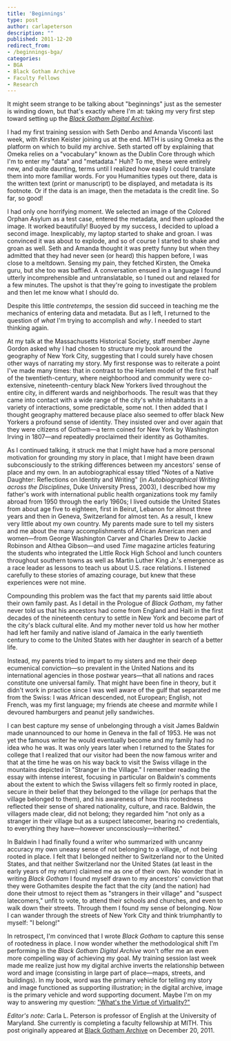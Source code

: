 ```yaml
---
title: 'Beginnings'
type: post
author: carlapeterson
description: ""
published: 2011-12-20
redirect_from: 
- /beginnings-bga/
categories:
- BGA
- Black Gotham Archive
- Faculty Fellows
- Research
---
```

It might seem strange to be talking about "beginnings" just as the semester is winding down, but that's exactly where I'm at: taking my very first step toward setting up the _[Black Gotham Digital Archive](http://www.blackgothamarchive.org/)_.

I had my first training session with Seth Denbo and Amanda Visconti last week, with Kirsten Keister joining us at the end. MITH is using Omeka as the platform on which to build my archive. Seth started off by explaining that Omeka relies on a "vocabulary" known as the Dublin Core through which I'm to enter my "data" and "metadata." Huh? To me, these were entirely new, and quite daunting, terms until I realized how easily I could translate them into more familiar words. For you Humanities types out there, data is the written text (print or manuscript) to be displayed, and metadata is its footnote. Or if the data is an image, then the metadata is the credit line. So far, so good!

I had only one horrifying moment. We selected an image of the Colored Orphan Asylum as a test case, entered the metadata, and then uploaded the image. It worked beautifully! Buoyed by my success, I decided to upload a second image. Inexplicably, my laptop started to shake and groan. I was convinced it was about to explode, and so of course I started to shake and groan as well. Seth and Amanda thought it was pretty funny but when they admitted that they had never seen (or heard) this happen before, I was close to a meltdown. Sensing my pain, they fetched Kirsten, the Omeka guru, but she too was baffled. A conversation ensued in a language I found utterly incomprehensible and untranslatable, so I tuned out and relaxed for a few minutes. The upshot is that they're going to investigate the problem and then let me know what I should do.

Despite this little _contretemps_, the session did succeed in teaching me the mechanics of entering data and metadata. But as I left, I returned to the question of _what_ I'm trying to accomplish and _why_. I needed to start thinking again.

At my talk at the Massachusetts Historical Society, staff member Jayne Gordon asked why I had chosen to structure my book around the geography of New York City, suggesting that I could surely have chosen other ways of narrating my story. My first response was to reiterate a point I've made many times: that in contrast to the Harlem model of the first half of the twentieth-century, where neighborhood and community were co-extensive, nineteenth-century black New Yorkers lived throughout the entire city, in different wards and neighborhoods. The result was that they came into contact with a wide range of the city's white inhabitants in a variety of interactions, some predictable, some not. I then added that I thought geography mattered because place also seemed to offer black New Yorkers a profound sense of identity. They insisted over and over again that they were citizens of Gotham—a term coined for New York by Washington Irving in 1807—and repeatedly proclaimed their identity as Gothamites.

As I continued talking, it struck me that I might have had a more personal motivation for grounding my story in place, that I might have been drawn subconsciously to the striking differences between my ancestors' sense of place and my own. In an autobiographical essay titled "Notes of a Native Daughter: Reflections on Identity and Writing" (in _Autobiographical Writing across the Disciplines_, Duke University Press, 2003), I described how my father's work with international public health organizations took my family abroad from 1950 through the early 1960s; I lived outside the United States from about age five to eighteen, first in Beirut, Lebanon for almost three years and then in Geneva, Switzerland for almost ten. As a result, I knew very little about my own country. My parents made sure to tell my sisters and me about the many accomplishments of African American men and women—from George Washington Carver and Charles Drew to Jackie Robinson and Althea Gibson—and used _Time_ magazine articles featuring the students who integrated the Little Rock High School and lunch counters throughout southern towns as well as Martin Luther King Jr.'s emergence as a race leader as lessons to teach us about U.S. race relations. I listened carefully to these stories of amazing courage, but knew that these experiences were not mine.

Compounding this problem was the fact that my parents said little about their own family past. As I detail in the Prologue of _Black Gotham_, my father never told us that his ancestors had come from England and Haiti in the first decades of the nineteenth century to settle in New York and become part of the city's black cultural elite. And my mother never told us how her mother had left her family and native island of Jamaica in the early twentieth century to come to the United States with her daughter in search of a better life.

Instead, my parents tried to impart to my sisters and me their deep ecumenical conviction—so prevalent in the United Nations and its international agencies in those postwar years—that all nations and races constitute one universal family. That might have been fine in theory, but it didn't work in practice since I was well aware of the gulf that separated me from the Swiss: I was African descended, not European; English, not French, was my first language; my friends ate cheese and _marmite_ while I devoured hamburgers and peanut jelly sandwiches.

I can best capture my sense of unbelonging through a visit James Baldwin made unannounced to our home in Geneva in the fall of 1953. He was not yet the famous writer he would eventually become and my family had no idea who he was. It was only years later when I returned to the States for college that I realized that our visitor had been the now famous writer and that at the time he was on his way back to visit the Swiss village in the mountains depicted in "Stranger in the Village." I remember reading the essay with intense interest, focusing in particular on Baldwin's comments about the extent to which the Swiss villagers felt so firmly rooted in place, secure in their belief that they belonged to the village (or perhaps that the village belonged to them), and his awareness of how this rootedness reflected their sense of shared nationality, culture, and race. Baldwin, the villagers made clear, did not belong; they regarded him "not only as a stranger in their village but as a suspect latecomer, bearing no credentials, to everything they have—however unconsciously—inherited."

In Baldwin I had finally found a writer who summarized with uncanny accuracy my own uneasy sense of not belonging to a village, of not being rooted in place. I felt that I belonged neither to Switzerland nor to the United States, and that neither Switzerland nor the United States (at least in the early years of my return) claimed me as one of their own. No wonder that in writing _Black Gotham_ I found myself drawn to my ancestors' conviction that they were Gothamites despite the fact that the city (and the nation) had done their utmost to reject them as "strangers in their village" and "suspect latecomers," unfit to vote, to attend their schools and churches, and even to walk down their streets. Through them I found my sense of belonging. Now I can wander through the streets of New York City and think triumphantly to myself: "I belong!"

In retrospect, I'm convinced that I wrote _Black Gotham_ to capture this sense of rootedness in place. I now wonder whether the methodological shift I'm performing in the _Black Gotham Digital Archive_ won't offer me an even more compelling way of achieving my goal. My training session last week made me realize just how my digital archive inverts the relationship between word and image (consisting in large part of place—maps, streets, and buildings). In my book, word was the primary vehicle for telling my story and image functioned as supporting illustration; in the digital archive, image is the primary vehicle and word supporting document. Maybe I'm on my way to answering my question: ["What's the Virtue of Virtuality?"](http://www.blackgothamarchive.org/blog/what%E2%80%99s-the-virtue-of-virtuality/)

_Editor's note_: Carla L. Peterson is professor of English at the University of Maryland. She currently is completing a faculty fellowship at MITH. This post originally appeared at [Black Gotham Archive](http://www.blackgothamarchive.org/blog/beginnings/) on December 20, 2011.

